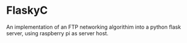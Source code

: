 # FlaskyC
An implementation of an FTP networking algorithim into a python flask server, using raspberry pi as server host.
